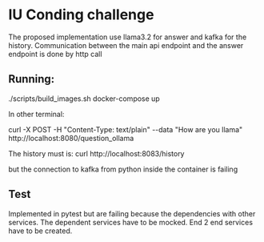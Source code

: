 # IU Conding challenge

The proposed implementation use llama3.2 for answer and kafka for the history.
Communication between the main api endpoint and the answer endpoint is done by http call 

## Running:

./scripts/build_images.sh
docker-compose up

In other terminal:

curl -X POST -H "Content-Type: text/plain" --data "How are you llama" \
    http://localhost:8080/question_ollama

The history must is:
curl  http://localhost:8083/history

but the connection to kafka from python inside the container is failing

## Test

Implemented in pytest but are failing because the dependencies with other services. 
The dependent services have to be mocked. End 2 end services have to be created.
